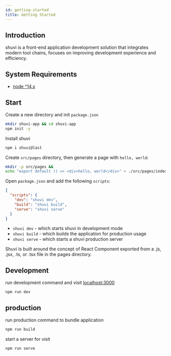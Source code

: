 ```yaml
---
id: getting-started
title: Getting Started
---
```


## Introduction

shuvi is a front-end application development solution that integrates modern tool chains, focuses on improving development experience and efficiency.

## System Requirements

- [node ^14.x](https://github.com/nodejs/Release)

## Start

Create a new directory and init `package.json`

```sh
mkdir shuvi-app && cd shuvi-app
npm init -y
```

Install shuvi

```sh
npm i shuvi@last
```

Create `src/pages` directory, then generate a page with `hello, world`:
```sh
mkdir -p src/pages && 
echo "export default () => <div>hello, world</div>" > ./src/pages/index.js
```

Open `package.json` and add the following `scripts`:
```json
{
  "scripts": {
    "dev": "shuvi dev",
    "build": "shuvi build",
    "serve": "shuvi serve"
  }
}
```

- `shuvi dev` - which starts shuvi in development mode
- `shuvi build` - which builds the application for production usage
- `shuvi serve` - which starts a shuvi production server
  
Shuvi is built around the concept of React Component exported from a .js, .jsx, .ts, or .tsx file in the pages directory.

## Development

run development command and visit [localhost:3000](http://localhost:3000)
```sh
npm run dev
```
## production

run production command to bundle application
```sh
npm run build
```
start a server for visit
```sh
npm run serve
```

